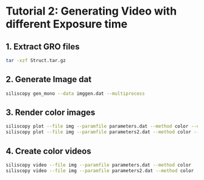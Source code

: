 # Tutorial 2: Generating Video with different Exposure time

## 1. Extract GRO files
```bash
tar -xzf Struct.tar.gz
```

## 2. Generate Image dat
```bash
siliscopy gen_mono --data imggen.dat --multiprocess
```

## 3. Render color images
```bash
siliscopy plot --file img --paramfile parameters.dat --method color --calc all --multiprocess --type jpeg
siliscopy plot --file img --paramfile parameters2.dat --method color --calc all --multiprocess --type jpeg
```

## 4. Create color videos
```bash
siliscopy video --file img --paramfile parameters.dat --method color 
siliscopy video --file img --paramfile parameters2.dat --method color 
```
